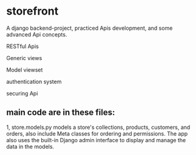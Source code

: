 # storefront


A django backend-project, practiced Apis development, and some advanced Api concepts.

 RESTful Apis

 Generic views

 Model viewset
  
 authentication system
 
 securing Api
 
 
 ## main code are in these files:
1, store.models.py
models a store's collections, products, customers, and orders, also include Meta classes for ordering and permissions. The app also uses the built-in Django admin interface to display and manage the data in the models.

